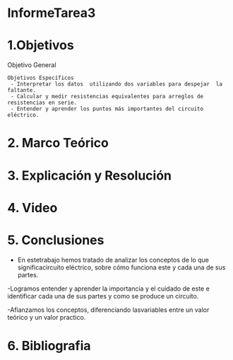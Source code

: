 # InformeTarea3

# 1.Objetivos


Objetivo General 



  
    Objetivos Específicos
     - Interpretar los datos  utilizando dos variables para despejar  la faltante.
     - Calcular y medir resistencias equivalentes para arreglos de resistencias en serie.
     - Entender y aprender los puntos más importantes del circuito eléctrico.




# 2. Marco Teórico



# 3. Explicación y Resolución

# 4. Video


# 5. Conclusiones

- En  estetrabajo  hemos tratado   de   analizar los  conceptos  de   lo   que   significacircuito eléctrico, 
sobre cómo funciona este y cada una de sus partes.

-Logramos entender y aprender la importancia y el cuidado de este e identificar cada una de
sus partes y como se produce un circuito.

-Afianzamos los conceptos, diferenciando lasvariables entre un valor teórico y un valor practico.

# 6. Bibliografia 
